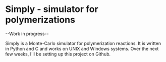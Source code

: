 # Simply - simulator for polymerizations

--Work in progress--

Simply is a Monte-Carlo simulator for polymerization reactions. It is written in Python and C and works on UNIX and Windows systems. Over the next few weeks, I'll be setting up this project on Github.
